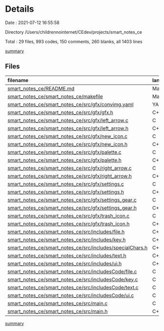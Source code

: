 # Details

Date : 2021-07-12 16:55:58

Directory /Users/childrennointernet/CEdev/projects/smart_notes_ce

Total : 29 files,  993 codes, 150 comments, 260 blanks, all 1403 lines

[summary](results.md)

## Files
| filename | language | code | comment | blank | total |
| :--- | :--- | ---: | ---: | ---: | ---: |
| [smart_notes_ce/README.md](/smart_notes_ce/README.md) | Markdown | 21 | 0 | 5 | 26 |
| [smart_notes_ce/smart_notes_ce/makefile](/smart_notes_ce/smart_notes_ce/makefile) | Makefile | 10 | 5 | 5 | 20 |
| [smart_notes_ce/smart_notes_ce/src/gfx/convimg.yaml](/smart_notes_ce/smart_notes_ce/src/gfx/convimg.yaml) | YAML | 29 | 0 | 0 | 29 |
| [smart_notes_ce/smart_notes_ce/src/gfx/gfx.h](/smart_notes_ce/smart_notes_ce/src/gfx/gfx.h) | C++ | 16 | 0 | 5 | 21 |
| [smart_notes_ce/smart_notes_ce/src/gfx/left_arrow.c](/smart_notes_ce/smart_notes_ce/src/gfx/left_arrow.c) | C | 12 | 0 | 1 | 13 |
| [smart_notes_ce/smart_notes_ce/src/gfx/left_arrow.h](/smart_notes_ce/smart_notes_ce/src/gfx/left_arrow.h) | C++ | 14 | 0 | 5 | 19 |
| [smart_notes_ce/smart_notes_ce/src/gfx/new_icon.c](/smart_notes_ce/smart_notes_ce/src/gfx/new_icon.c) | C | 20 | 0 | 1 | 21 |
| [smart_notes_ce/smart_notes_ce/src/gfx/new_icon.h](/smart_notes_ce/smart_notes_ce/src/gfx/new_icon.h) | C++ | 14 | 0 | 5 | 19 |
| [smart_notes_ce/smart_notes_ce/src/gfx/palette.c](/smart_notes_ce/smart_notes_ce/src/gfx/palette.c) | C | 18 | 0 | 1 | 19 |
| [smart_notes_ce/smart_notes_ce/src/gfx/palette.h](/smart_notes_ce/smart_notes_ce/src/gfx/palette.h) | C++ | 11 | 0 | 5 | 16 |
| [smart_notes_ce/smart_notes_ce/src/gfx/right_arrow.c](/smart_notes_ce/smart_notes_ce/src/gfx/right_arrow.c) | C | 12 | 0 | 1 | 13 |
| [smart_notes_ce/smart_notes_ce/src/gfx/right_arrow.h](/smart_notes_ce/smart_notes_ce/src/gfx/right_arrow.h) | C++ | 14 | 0 | 5 | 19 |
| [smart_notes_ce/smart_notes_ce/src/gfx/settings.c](/smart_notes_ce/smart_notes_ce/src/gfx/settings.c) | C | 16 | 0 | 1 | 17 |
| [smart_notes_ce/smart_notes_ce/src/gfx/settings.h](/smart_notes_ce/smart_notes_ce/src/gfx/settings.h) | C++ | 14 | 0 | 5 | 19 |
| [smart_notes_ce/smart_notes_ce/src/gfx/settings_gear.c](/smart_notes_ce/smart_notes_ce/src/gfx/settings_gear.c) | C | 20 | 0 | 1 | 21 |
| [smart_notes_ce/smart_notes_ce/src/gfx/settings_gear.h](/smart_notes_ce/smart_notes_ce/src/gfx/settings_gear.h) | C++ | 14 | 0 | 5 | 19 |
| [smart_notes_ce/smart_notes_ce/src/gfx/trash_icon.c](/smart_notes_ce/smart_notes_ce/src/gfx/trash_icon.c) | C | 17 | 0 | 1 | 18 |
| [smart_notes_ce/smart_notes_ce/src/gfx/trash_icon.h](/smart_notes_ce/smart_notes_ce/src/gfx/trash_icon.h) | C++ | 14 | 0 | 5 | 19 |
| [smart_notes_ce/smart_notes_ce/src/includes/file.h](/smart_notes_ce/smart_notes_ce/src/includes/file.h) | C++ | 18 | 6 | 9 | 33 |
| [smart_notes_ce/smart_notes_ce/src/includes/key.h](/smart_notes_ce/smart_notes_ce/src/includes/key.h) | C++ | 4 | 0 | 2 | 6 |
| [smart_notes_ce/smart_notes_ce/src/includes/specialChars.h](/smart_notes_ce/smart_notes_ce/src/includes/specialChars.h) | C++ | 5 | 0 | 2 | 7 |
| [smart_notes_ce/smart_notes_ce/src/includes/text.h](/smart_notes_ce/smart_notes_ce/src/includes/text.h) | C++ | 23 | 13 | 12 | 48 |
| [smart_notes_ce/smart_notes_ce/src/includes/ui.h](/smart_notes_ce/smart_notes_ce/src/includes/ui.h) | C++ | 45 | 29 | 26 | 100 |
| [smart_notes_ce/smart_notes_ce/src/includesCode/file.c](/smart_notes_ce/smart_notes_ce/src/includesCode/file.c) | C | 98 | 11 | 24 | 133 |
| [smart_notes_ce/smart_notes_ce/src/includesCode/key.c](/smart_notes_ce/smart_notes_ce/src/includesCode/key.c) | C | 25 | 1 | 2 | 28 |
| [smart_notes_ce/smart_notes_ce/src/includesCode/text.c](/smart_notes_ce/smart_notes_ce/src/includesCode/text.c) | C | 160 | 27 | 24 | 211 |
| [smart_notes_ce/smart_notes_ce/src/includesCode/ui.c](/smart_notes_ce/smart_notes_ce/src/includesCode/ui.c) | C | 251 | 44 | 75 | 370 |
| [smart_notes_ce/smart_notes_ce/src/main.c](/smart_notes_ce/smart_notes_ce/src/main.c) | C | 42 | 11 | 17 | 70 |
| [smart_notes_ce/smart_notes_ce/src/main.h](/smart_notes_ce/smart_notes_ce/src/main.h) | C++ | 36 | 3 | 10 | 49 |

[summary](results.md)